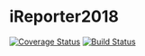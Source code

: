 
# iReporter2018

[![Coverage Status](https://coveralls.io/repos/github/scott-kenya/iReporter2018/badge.svg?branch=master)](https://coveralls.io/github/scott-kenya/iReporter2018?branch=master)
[![Build Status](https://travis-ci.com/scott-kenya/iReporter2018.svg?branch=develop)](https://travis-ci.com/scott-kenya/iReporter2018)
